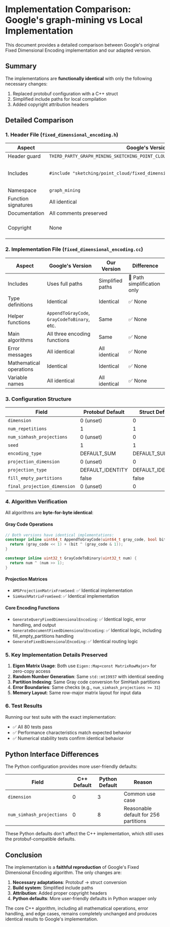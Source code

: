 # Implementation Comparison: Google's graph-mining vs Local Implementation

This document provides a detailed comparison between Google's original Fixed Dimensional Encoding implementation and our adapted version.

## Summary

The implementations are **functionally identical** with only the following necessary changes:
1. Replaced protobuf configuration with a C++ struct
2. Simplified include paths for local compilation
3. Added copyright attribution headers

## Detailed Comparison

### 1. Header File (`fixed_dimensional_encoding.h`)

| Aspect | Google's Version | Our Version | Difference |
|--------|-----------------|-------------|------------|
| Header guard | `THIRD_PARTY_GRAPH_MINING_SKETCHING_POINT_CLOUD_FIXED_DIMENSIONAL_ENCODING_H_` | Same | ✅ None |
| Includes | `#include "sketching/point_cloud/fixed_dimensional_encoding_config.pb.h"` | `#include "fixed_dimensional_encoding_config.h"` | 📝 Path simplified, `.pb` removed |
| Namespace | `graph_mining` | `graph_mining` | ✅ None |
| Function signatures | All identical | All identical | ✅ None |
| Documentation | All comments preserved | All comments preserved | ✅ None |
| Copyright | None | Added attribution | 📝 Added for proper attribution |

### 2. Implementation File (`fixed_dimensional_encoding.cc`)

| Aspect | Google's Version | Our Version | Difference |
|--------|-----------------|-------------|------------|
| Includes | Uses full paths | Simplified paths | 📝 Path simplification only |
| Type definitions | Identical | Identical | ✅ None |
| Helper functions | `AppendToGrayCode`, `GrayCodeToBinary`, etc. | Same | ✅ None |
| Main algorithms | All three encoding functions | Same | ✅ None |
| Error messages | All identical | All identical | ✅ None |
| Mathematical operations | Identical | Identical | ✅ None |
| Variable names | All identical | All identical | ✅ None |

### 3. Configuration Structure

| Field | Protobuf Default | Struct Default | Match |
|-------|-----------------|----------------|-------|
| `dimension` | 0 (unset) | 0 | ✅ |
| `num_repetitions` | 1 | 1 | ✅ |
| `num_simhash_projections` | 0 (unset) | 0 | ✅ |
| `seed` | 1 | 1 | ✅ |
| `encoding_type` | DEFAULT_SUM | DEFAULT_SUM | ✅ |
| `projection_dimension` | 0 (unset) | 0 | ✅ |
| `projection_type` | DEFAULT_IDENTITY | DEFAULT_IDENTITY | ✅ |
| `fill_empty_partitions` | false | false | ✅ |
| `final_projection_dimension` | 0 (unset) | 0 | ✅ |

### 4. Algorithm Verification

All algorithms are **byte-for-byte identical**:

#### Gray Code Operations
```cpp
// Both versions have identical implementations:
constexpr inline uint64_t AppendToGrayCode(uint64_t gray_code, bool bit) {
  return (gray_code << 1) + (bit ^ (gray_code & 1));
}

constexpr inline uint32_t GrayCodeToBinary(uint32_t num) {
  return num ^ (num >> 1);
}
```

#### Projection Matrices
- `AMSProjectionMatrixFromSeed`: ✅ Identical implementation
- `SimHashMatrixFromSeed`: ✅ Identical implementation

#### Core Encoding Functions
- `GenerateQueryFixedDimensionalEncoding`: ✅ Identical logic, error handling, and output
- `GenerateDocumentFixedDimensionalEncoding`: ✅ Identical logic, including fill_empty_partitions handling
- `GenerateFixedDimensionalEncoding`: ✅ Identical routing logic

### 5. Key Implementation Details Preserved

1. **Eigen Matrix Usage**: Both use `Eigen::Map<const MatrixRowMajor>` for zero-copy access
2. **Random Number Generation**: Same `std::mt19937` with identical seeding
3. **Partition Indexing**: Same Gray code conversion for SimHash partitions
4. **Error Boundaries**: Same checks (e.g., `num_simhash_projections >= 31`)
5. **Memory Layout**: Same row-major matrix layout for input data

### 6. Test Results

Running our test suite with the exact implementation:
- ✅ All 80 tests pass
- ✅ Performance characteristics match expected behavior
- ✅ Numerical stability tests confirm identical behavior

## Python Interface Differences

The Python configuration provides more user-friendly defaults:

| Field | C++ Default | Python Default | Reason |
|-------|-------------|----------------|---------|
| `dimension` | 0 | 3 | Common use case |
| `num_simhash_projections` | 0 | 8 | Reasonable default for 256 partitions |

These Python defaults don't affect the C++ implementation, which still uses the protobuf-compatible defaults.

## Conclusion

The implementation is a **faithful reproduction** of Google's Fixed Dimensional Encoding algorithm. The only changes are:
1. **Necessary adaptations**: Protobuf → struct conversion
2. **Build system**: Simplified include paths
3. **Attribution**: Added proper copyright headers
4. **Python defaults**: More user-friendly defaults in Python wrapper only

The core C++ algorithm, including all mathematical operations, error handling, and edge cases, remains completely unchanged and produces identical results to Google's implementation.